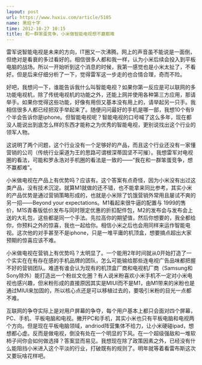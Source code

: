 ```yaml
---
layout: post
url: https://www.huxiu.com/article/5185
name: 黑焰十字
time: 2012-10-27 10:15
title: 和一群笨蛋竞争，小米做智能电视想不赢都难
---
```

雷军说智能电视是未来的方向，IT圈又一次沸腾。网上的声音虽不能说是一面倒，但绝对是看衰的多过看好的。相信很多人都和我一样，认为小米后续会投入到平板电脑的战场。所以一开始听到这个消息的时候，我第一感觉也是小米太扯了，不看好。但是后来仔细分析了一下，觉得雷军这一步走的也合情合理，奇而不险。

好吧，我想问一下，谁能告诉我什么叫智能电视？如果你第一反应是可以联网的多功能电视机，除了传统电视机的功能之外，还能上网并使用各种第三方应用，那请举手。如果你觉得这些功能，好像有用但又基本没有用上的，请举起另一只手。我相信很多人都已经把双手举起来了。随便问问最好的手机是哪一部，我想10个有9个半会告诉你是iphone。但智能电视呢？智能电视的口号喊了这么多年，现在都没人能说出到底怎么样的东西才能称之为优秀的智能电视，更别说找出这个行业的领军人物。

这说明了两个问题，这个行业没有一个足够好的产品，而且这个行业还没有一家懂营销的公司（传统行业渠道为王的思路可谓根深蒂固坚不可摧）。我想雷军对电视圈的看法，可能和罗永浩对手机圈的看法是一致的——“我在和一群笨蛋竞争，想不赢都难”。

小米做电视在产品上有优势吗？应该有。这个答案有点奇怪，因为小米没有出过这类产品，没有技术沉淀。就算M1就做的还不错，也不能拿来同比参考。其实小米的产品优势是通过营销策略形成的，也就是小米除了饥饿营销外常用且屡试不爽的另一招——Beyond your expectations。M1看起来很牛逼的配置与 1999的售价，M1S青春版低价发布与同时限定优惠的折扣配件包，M2的发布会与发布会上送的大礼包，这些都是同一个手法。先拉高你的期望值，然后你想要的，我全都给你，你预料之外的惊喜，我也一起给你。相信小米之后也会用同样来运作智能电视。这次他的对手甚至不是iphone，只是一堆平庸的机顶盒，想要搞点超出大家预期的惊喜应该不难。

小米做电视在营销上有优势吗？太明显了。一个能用2年时间就从0开始打造了一个实实在在有存在感的手机品牌的团队，怎么可能输给那些连电视广告品味都把握不好的营销团队。难道有谁会认为现有的机顶盒厂商和电视机厂商（Samsung和Sony除外）能打造出一个粉丝文化圈？有人说米粉喜欢小米手机不一定对小米电视也感兴趣，但米粉形成的直接原因其实是MIUI而不是M1，由M1带来的米粉也是通过MIUI来加固的，所以核心点还是可以移植过去的，要吸引米粉的目光一点都不难。

互联网的争夺实际上是对用户屏幕的争夺，每个用户基本上都只会面对四个屏幕，PC、手机、平板电脑和电视。撇开PC和手机，其实小米也只有平板电脑和电视两个方向。但是现在平板电脑领域，andriod阵营集体不给力，让小米硬碰ipad，想想都心虚。反而是做电视，倒没有处在一个明显的下风。在一个超级强敌和一堆软柿子间你会如何做选择？答案显而易见。我想现在除了政策因素之外，已经没有什么能阻挡小米进入这个平淡的行业，打破既有的规则了。明年就等着看雷布斯这次又要玩啥花样吧。

